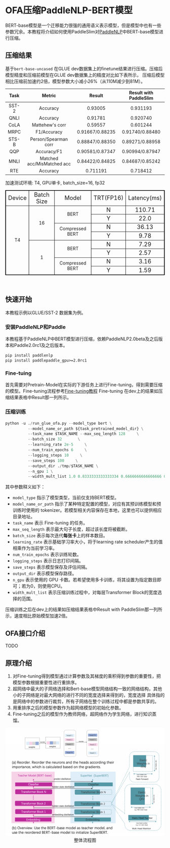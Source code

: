 # OFA压缩PaddleNLP-BERT模型

BERT-base模型是一个迁移能力很强的通用语义表示模型，但是模型中也有一些参数冗余。本教程将介绍如何使用PaddleSlim对[PaddleNLP](https://github.com/PaddlePaddle/models/tree/develop/PaddleNLP/)中BERT-base模型进行压缩。

## 压缩结果

基于`bert-base-uncased` 在GLUE dev数据集上的finetune结果进行压缩。压缩后模型精度和压缩前模型在GLUE dev数据集上的精度对比如下表所示， 压缩后模型相比压缩前加速约2倍，模型参数大小减小26%（从110M减少到81M）。

| Task  | Metric                       | Result            | Result with PaddleSlim |
|:-----:|:----------------------------:|:-----------------:|:----------------------:|
| SST-2 | Accuracy                     |      0.93005      |       0.931193         |
| QNLI  | Accuracy                     |      0.91781      |       0.920740         |
| CoLA  | Mattehew's corr              |      0.59557      |       0.601244         |
| MRPC  | F1/Accuracy                  |  0.91667/0.88235  |   0.91740/0.88480      |
| STS-B | Person/Spearman corr         |  0.88847/0.88350  |   0.89271/0.88958      |
| QQP   | Accuracy/F1                  |  0.90581/0.87347  |   0.90994/0.87947      |
| MNLI  | Matched acc/MisMatched acc   |  0.84422/0.84825  |   0.84687/0.85242      |
| RTE   | Accuracy                     |      0.711191     |       0.718412         |

加速测试环境: T4, GPU单卡, batch_size=16, fp32
<table style="width:100%;" cellpadding="2" cellspacing="0" border="1" bordercolor="#000000">
        <tbody>
                <tr>
                        <td style="text-align:center;">
                                <span style="font-size:18px;">Device</span>
                        </td>
                        <td style="text-align:center;">
                                <span style="font-size:18px;">Batch Size</span>
                        </td>
                        <td style="text-align:center;">
                                <span style="font-size:18px;">Model</span>
                        </td>
                        <td style="text-align:center;">
                                <span style="font-size:18px;">TRT(FP16)</span>
                        </td>
                        <td style="text-align:center;">
                                <span style="font-size:18px;">Latency(ms)</span>
                        </td>
                </tr>
                <tr>
                        <td rowspan=8 align=center> T4 </td>
                        <td rowspan=4 align=center> 16 </td>
                        <td rowspan=2 align=center> BERT </td>
                        <td style="text-align:center;">
                                <span style="font-size:18px;">N</span>
                        </td>
                        <td style="text-align:center;">
                                <span style="font-size:18px;">110.71</span>
                        </td>
                </tr>
                <tr>
                        <td style="text-align:center;">
                                <span style="font-size:18px;">Y</span>
                        </td>
                        <td style="text-align:center;">
                                <span style="font-size:18px;">22.0</span>
                        </td>
                </tr>
                <tr>
                        <td rowspan=2 align=center>Compressed BERT </td>
                        <td style="text-align:center;">
                                <span style="font-size:18px;">N</span>
                        </td>
                        <td style="text-align:center;">
                                <span style="font-size:18px;">36.13</span>
                        </td>
                </tr>
                <tr>
                        <td style="text-align:center;">
                                <span style="font-size:18px;">Y</span>
                        </td>
                        <td style="text-align:center;">
                                <span style="font-size:18px;">9.78</span>
                        </td>
                </tr>
                <tr>
                        <td rowspan=4 align=center> 1 </td>
                        <td rowspan=2 align=center> BERT </td>
                        <td style="text-align:center;">
                                <span style="font-size:18px;">N</span>
                        </td>
                        <td style="text-align:center;">
                                <span style="font-size:18px;">7.29</span>
                        </td>
                </tr>
                <tr>
                        <td style="text-align:center;">
                                <span style="font-size:18px;">Y</span>
                        </td>
                        <td style="text-align:center;">
                                <span style="font-size:18px;">2.57</span>
                        </td>
                </tr>
                <tr>
                        <td rowspan=2 align=center>Compressed BERT </td>
                        <td style="text-align:center;">
                                <span style="font-size:18px;">N</span>
                        </td>
                        <td style="text-align:center;">
                                <span style="font-size:18px;">3.16</span>
                        </td>
                </tr>
                <tr>
                        <td style="text-align:center;">
                                <span style="font-size:18px;">Y</span>
                        </td>
                        <td style="text-align:center;">
                                <span style="font-size:18px;">1.59</span>
                        </td>
                </tr>
        </tbody>
</table>
<br />


## 快速开始
本教程示例以GLUE/SST-2 数据集为例。

### 安装PaddleNLP和Paddle
本教程基于PaddleNLP中BERT模型进行压缩，依赖PaddleNLP2.0beta及之后版本和Paddle2.0rc1及之后版本。

```shell
pip install paddlenlp
pip install paddlepaddle_gpu>=2.0rc1
```

### Fine-tuing
首先需要对Pretrain-Model在实际的下游任务上进行Fine-tuning，得到需要压缩的模型。Fine-tuning流程参考[Fine-tuning教程](https://github.com/PaddlePaddle/models/tree/develop/PaddleNLP/examples/bert)
Fine-tuning 在dev上的结果如压缩结果表格中Result那一列所示。

### 压缩训练

```python
python -u ./run_glue_ofa.py --model_type bert \
          --model_name_or_path ${task_pretrained_model_dir} \
          --task_name $TASK_NAME --max_seq_length 128     \
          --batch_size 32       \
          --learning_rate 2e-5     \
          --num_train_epochs 6     \
          --logging_steps 10     \
          --save_steps 100     \
          --output_dir ./tmp/$TASK_NAME \
          --n_gpu 1 \
          --width_mult_list 1.0 0.8333333333333334 0.6666666666666666 0.5
```
其中参数释义如下：
- `model_type` 指示了模型类型，当前仅支持BERT模型。
- `model_name_or_path` 指示了某种特定配置的模型，对应有其预训练模型和预训练时使用的 tokenizer。若模型相关内容保存在本地，这里也可以提供相应目录地址。
- `task_name` 表示 Fine-tuning 的任务。
- `max_seq_length` 表示最大句子长度，超过该长度将被截断。
- `batch_size` 表示每次迭代**每张卡**上的样本数目。
- `learning_rate` 表示基础学习率大小，将于learning rate scheduler产生的值相乘作为当前学习率。
- `num_train_epochs` 表示训练轮数。
- `logging_steps` 表示日志打印间隔。
- `save_steps` 表示模型保存及评估间隔。
- `output_dir` 表示模型保存路径。
- `n_gpu` 表示使用的 GPU 卡数。若希望使用多卡训练，将其设置为指定数目即可；若为0，则使用CPU。
- `width_mult_list` 表示压缩训练过程中，对每层Transformer Block的宽度选择的范围。

压缩训练之后在dev上的结果如压缩结果表格中Result with PaddleSlim那一列所示，速度相比原始模型加速2倍。

## OFA接口介绍
TODO

## 原理介绍

1. 对Fine-tuning得到模型通过计算参数及其梯度的乘积得到参数的重要性，把模型参数根据重要性进行重排序。
2. 超网络中最大的子网络选择和Bert-base模型网络结构一致的网络结构，其他小的子网络是对最大网络的进行不同的宽度选择来得到的，宽度选择
具体指的是网络中的参数进行裁剪，所有子网络在整个训练过程中都是参数共享的。
2. 用重排序之后的模型参数作为超网络模型的初始化参数。
3. Fine-tuning之后的模型作为教师网络，超网络作为学生网络，进行知识蒸馏。

<p align="center">
<img src="../../../docs/images/algo/ofa_bert.jpg" width="950"/><br />
整体流程图
</p>

